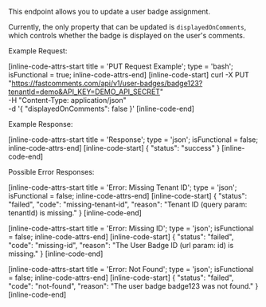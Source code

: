 This endpoint allows you to update a user badge assignment.

Currently, the only property that can be updated is `displayedOnComments`, which controls whether the badge is displayed on the user's comments.

Example Request:

[inline-code-attrs-start title = 'PUT Request Example'; type = 'bash'; isFunctional = true; inline-code-attrs-end]
[inline-code-start]
curl -X PUT "https://fastcomments.com/api/v1/user-badges/badge123?tenantId=demo&API_KEY=DEMO_API_SECRET" \
-H "Content-Type: application/json" \
-d '{
  "displayedOnComments": false
}'
[inline-code-end]

Example Response:

[inline-code-attrs-start title = 'Response'; type = 'json'; isFunctional = false; inline-code-attrs-end]
[inline-code-start]
{
  "status": "success"
}
[inline-code-end]

Possible Error Responses:

[inline-code-attrs-start title = 'Error: Missing Tenant ID'; type = 'json'; isFunctional = false; inline-code-attrs-end]
[inline-code-start]
{
  "status": "failed",
  "code": "missing-tenant-id",
  "reason": "Tenant ID (query param: tenantId) is missing."
}
[inline-code-end]

[inline-code-attrs-start title = 'Error: Missing ID'; type = 'json'; isFunctional = false; inline-code-attrs-end]
[inline-code-start]
{
  "status": "failed",
  "code": "missing-id",
  "reason": "The User Badge ID (url param: id) is missing."
}
[inline-code-end]

[inline-code-attrs-start title = 'Error: Not Found'; type = 'json'; isFunctional = false; inline-code-attrs-end]
[inline-code-start]
{
  "status": "failed",
  "code": "not-found",
  "reason": "The user badge badge123 was not found."
}
[inline-code-end]